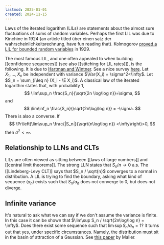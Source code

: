 ```yaml
---
lastmod: 2025-01-01
created: 2024-11-15
---
```


Laws of the iterated logarithm (LILs) are statements about the almost sure fluctuations of sums of random variables. Perhaps the first LIL was due to Kinchine in 1924 (an article titled über einen satz der wahrscheinlichkeitsrechnung, have fun reading that). Kolmogorov [proved a LIL for bounded random variables](https://gdz.sub.uni-goettingen.de/id/PPN235181684_0101) in 1929. 

The most famous LIL, and one often appealed to when building [[confidence sequences]] (see also [[stitching for LIL rates]]), is the following. It is due to [Hartman and Wintner](https://www.jstor.org/stable/2371287?searchText=&searchUri=&ab_segments=&searchKey=&refreqid=fastly-default%3A42a70f0027909456545091c3674ca77b&initiator=recommender). See a nice survey [here](https://link.springer.com/content/pdf/10.1007/0-387-27332-8_8). Let $X_1,\dots,X_n$ be independent with variance $\Var(X_i) = \sigma^2<\infty$.  Let $S_n = \sum_{i\leq n} (X_i - \E X_i)$. A classical law of the iterated logarithm states that, with probability 1,  
$$
\lim\sup_n \frac{S_n}{\sqrt{2n \log\log n}}=\sigma, 
$$
and 
$$
\lim\inf_n \frac{S_n}{\sqrt{2n\log\log n}} = -\sigma.
$$
There is also a converse. If 
$$
\Pr\left(\lim\sup_n \frac{|S_n|}{\sqrt{n\log\log n}} <\infty\right)>0,
$$
then $\sigma^2<\infty$. 

## Relationship to LLNs and CLTs 
LILs are often viewed as sitting between [[laws of large numbers]] and [[central limit theorems]]. The strong LLN states that $S_n /n \to 0$ a.s. The [[Lindeberg-Levy CLT]] says that $S_n / \sqrt{n}$ converges to a normal in distribution. A LIL is trying to find the boundary, asking what kind of sequence $(a_n)$ exists such that $S_n / a_n$ does not converge to 0, but does not diverge. 

## Infinite variance
It's natural to ask what we can say if we don't assume the variance is finite. In this case it can be shown that $\lim\sup S_n / \sqrt{2n\log\log n} = \infty$. Does there exist some sequence such that $\lim\sup S_n / a_n = 1?$ It turns out that yes, under specific circumstances. Namely, the distribution must sit in the basin of attraction of a Gaussian. See [this paper](https://www.cambridge.org/core/services/aop-cambridge-core/content/view/BCCBF35E0BDAE1FE02BEEB6EBFE52447/S1446788700021868a.pdf/on_the_law_of_the_iterated_logarithm_in_the_infinite_variance_case.pdf) by Maller. 
